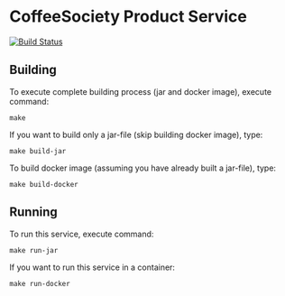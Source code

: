# CoffeeSociety Product Service
[![Build Status](https://travis-ci.org/asc-lab/coffee-society-product.svg?branch=master)](https://travis-ci.org/asc-lab/coffee-society-product)

## Building

To execute complete building process (jar and docker image), execute command:

```
make
```

If you want to build only a jar-file (skip building docker image), type:

```
make build-jar
```

To build docker image (assuming you have already built a jar-file), type:

```
make build-docker
```

## Running

To run this service, execute command:

```
make run-jar
```

If you want to run this service in a container:

```
make run-docker
```
